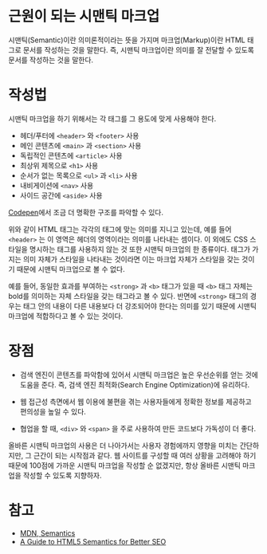 # 근원이 되는 시맨틱 마크업

시맨틱(Semantic)이란 의미론적이라는 뜻을 가지며 마크업(Markup)이란 HTML 태그로 문서를 작성하는 것을 말한다. 즉, 시맨틱 마크업이란 의미를 잘 전달할 수 있도록 문서를 작성하는 것을 말한다.

# 작성법

시맨틱 마크업을 하기 위해서는 각 태그를 그 용도에 맞게 사용해야 한다.

- 헤더/푸터에 `<header>` 와 `<footer>` 사용
- 메인 콘텐츠에 `<main>` 과 `<section>` 사용
- 독립적인 콘텐츠에 `<article>` 사용
- 최상위 제목으로 `<h1>` 사용
- 순서가 없는 목록으로 `<ul>` 과 `<li>` 사용
- 내비게이션에 `<nav>` 사용
- 사이드 공간에 `<aside>` 사용

[Codepen](https://codepen.io/hyuns619/pen/ExZXXPY)에서 조금 더 명확한 구조를 파악할 수 있다.

위와 같이 HTML 태그는 각각의 태그에 맞는 의미를 지니고 있는데, 예를 들어 `<header>` 는 이 영역은 헤더의 영역이라는 의미를 나타내는 셈이다. 이 외에도 CSS 스타일을 명시하는 태그를 사용하지 않는 것 또한 시맨틱 마크업의 한 종류이다. 태그가 가지는 의미 자체가 스타일을 나타내는 것이라면 이는 마크업 자체가 스타일을 갖는 것이기 때문에 시맨틱 마크업으로 볼 수 없다.

예를 들어, 동일한 효과를 부여하는 `<strong>` 과 `<b>` 태그가 있을 때 `<b>` 태그 자체는 bold를 의미하는 자체 스타일을 갖는 태그라고 볼 수 있다. 반면에 `<strong>` 태그의 경우는 태그 안의 내용이 다른 내용보다 더 강조되어야 한다는 의미를 있기 때문에 시맨틱 마크업에 적합하다고 볼 수 있는 것이다.

# 장점

- 검색 엔진이 콘텐츠를 파악함에 있어서 시맨틱 마크업은 높은 우선순위를 얻는 것에 도움을 준다. 즉, 검색 엔진 최적화(Search Engine Optimization)에 유리하다.

- 웹 접근성 측면에서 웹 이용에 불편을 겪는 사용자들에게 정확한 정보를 제공하고 편의성을 높일 수 있다.

- 협업을 할 때, `<div>` 와 `<span>` 을 주로 사용하여 만든 코드보다 가독성이 더 좋다.

올바른 시맨틱 마크업의 사용은 더 나아가서는 사용자 경험에까지 영향을 미치는 간단하지만, 그 근간이 되는 시작점과 같다. 웹 사이트를 구성할 때 여러 상황을 고려해야 하기 때문에 100점에 가까운 시맨틱 마크업을 작성할 순 없겠지만, 항상 올바른 시맨틱 마크업을 작성할 수 있도록 지향하자.

# 참고

- [MDN, Semantics](https://developer.mozilla.org/ko/docs/Glossary/Semantics)
- [A Guide to HTML5 Semantics for Better SEO](https://onextrapixel.com/html5-semantics-better-seo/)

